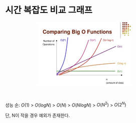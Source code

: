 # 시간 복잡도 비교 그래프

<p align="center">
<img src="../images/CodingTest/TimeComplexity/bigO.png" width=60% height=20%>
</p>

<br>

성능 순: $O(1)$ > $O(logN)$ > $O(N)$ > $O(NlogN)$ > $O(N^2)$ > $O(2^N)$

단, N이 작을 경우 예외가 존재한다.
